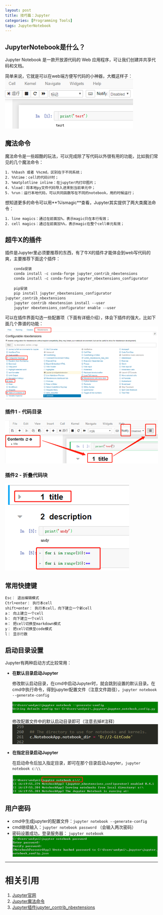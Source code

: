 ```yaml
---
layout: post
title: 技巧篇：Jupyter
categories: [Programming Tools]
tags: JupyterNotebook
---
```


## JupyterNotebook是什么？
Jupyter Notebook 是一款开放源代码的 Web 应用程序，可让我们创建并共享代码和文档。

简单来说，它就是可以在web端方便写代码的小神器，大概这样子：
![jupyter](/assets/images/blog/jupyter/jupyter.png)


## 魔法命令
魔法命令是一些超酷的玩法，可以完成除了写代码以外很有用的功能，比如我们常见的几个魔法命令：

```
1. %%bash 或者 %%cmd，区别在于不同系统；
2. %%time：cell的代码计时；
3. %matplotline inline：在jupyter内打印图片；
4. %load：将本地py文件代码导入进来到当前单元中；
5. %run：运行本地代码，可以共同函数写在不同的notebook，用的时候运行；
```

想知道更多的命令可以用**%lsmagic**查看，Jupyter其实提供了两大类魔法命令：
```
1. line magics：通过在前面加%，表示magic只在本行有效；
2. cell magics：通过在前面加%%，表示magic在整个cell单元有效；
```

## 超牛X的插件

插件是Jupyter里必须要推荐的东西，有了牛X的插件才能体会到web写代码的爽，主要推荐下面这个插件：
``` 
    conda安装
    conda install -c conda-forge jupyter_contrib_nbextensions
    conda install -c conda-forge jupyter_nbextensions_configurator

    pip安装
    pip install jupyter_nbextensions_configurator jupyter_contrib_nbextensions 
    jupyter contrib nbextension install --user
    jupyter nbextensions_configurator enable --user
```

可以在插件界面勾选一些配置项（下面有详细介绍），体会下插件的强大，比如下面几个靠谱的功能：
![jupyter_chajian_config](/assets/images/blog/jupyter/jupyter_chajian.png)

### 插件1 - 代码目录
![jupyter_chajian_table](/assets/images/blog/jupyter/jupyter_chajian_1.png)

### 插件2 - 折叠代码块
![jupyter_chajian_table](/assets/images/blog/jupyter/jupyter_chajian_2.png)



## 常用快捷键

```
Esc： 退出编辑模式
Ctrl+enter： 执行本cell
shift+enter： 执行本cell，向下建立一个新cell
a： 向上建立一个cell
b： 向下建立一个cell
m： 把cell切换至markdown模式
y： 把cell切换至code模式
l： 显示行数
```


## 启动目录设置

Jupyter有两种启动方式比较常用：

- **在默认目录启动Jupyter**

    修改默认启动目录，在cmd中启动Jupyter时，就会跳到设置的默认目录。在cmd中执行命令，得到jupyter配置文件（注意文件路径），`jupyter notebook --generate-config`

    ![jupyter config](/assets/images/blog/jupyter/jupyter_config.png "jupyter_config")
    <!-- <div style="align: left"><img src="/assets/images/blog/jupyter/jupyter_config.png"/></div> -->

    修改配置文件中的默认启动目录即可（注意去掉#注释）
    ![jupyter config default dir](/assets/images/blog/jupyter/jupyter_config_dir.png "jupyter_config_default_dir")

- **在指定目录启动Jupyter**
        
    在启动命令后加入指定目录，即可在那个目录启动Jupyter，`jupyter notebook c:\\`

    ![jupyter dir](/assets/images/blog/jupyter/jupyter_dir.png "jupyter_dir")


## 用户密码

- cmd中生成jupyter的配置文件：`jupyter notebook --generate-config`
- cmd继续输入：`jupyter notebook password` （会输入两次密码）
- 密码设置成功，登录服务器： `jupyter notebook`
![jupyter password](/assets/images/blog/jupyter/jupyter_password.png)


---

# 相关引用
1. [Jupyter官网](https://jupyter.org/)
2. [Jupyter魔法命令](https://blog.csdn.net/sinat_22840937/article/details/80315378)
3. [Jupyter插件jupyter_contrib_nbextensions](https://github.com/jcb91/jupyter_contrib_nbextensions)


